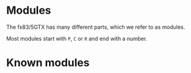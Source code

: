 # Modules 

The fx83/5GTX has many different parts, which we refer to as modules.

Most modules start with `P`, `C` or `R` and end with a number.

# Known modules
